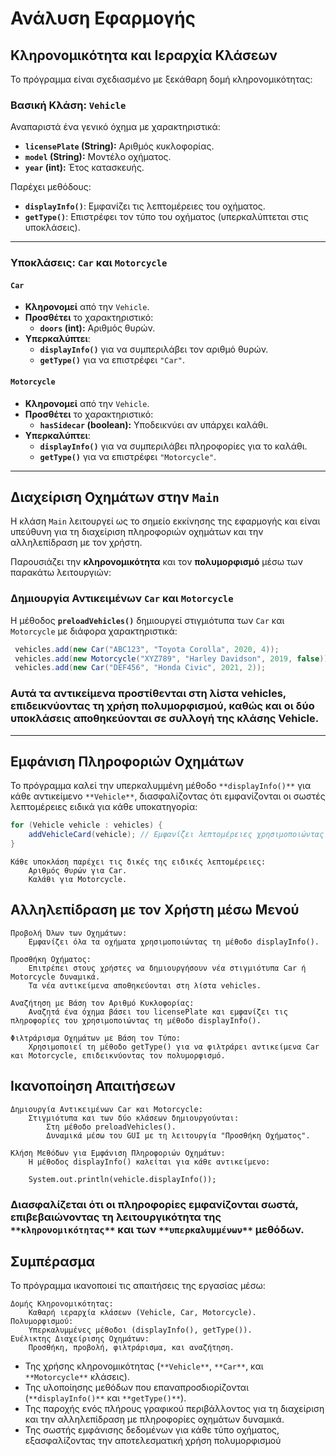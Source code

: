 # Ανάλυση Εφαρμογής

## Κληρονομικότητα και Ιεραρχία Κλάσεων

Το πρόγραμμα είναι σχεδιασμένο με ξεκάθαρη δομή κληρονομικότητας:

### Βασική Κλάση: `Vehicle`
Αναπαριστά ένα γενικό όχημα με χαρακτηριστικά:

- **`licensePlate` (String):** Αριθμός κυκλοφορίας.
- **`model` (String):** Μοντέλο οχήματος.
- **`year` (int):** Έτος κατασκευής.

Παρέχει μεθόδους:

- **`displayInfo()`**: Εμφανίζει τις λεπτομέρειες του οχήματος.
- **`getType()`**: Επιστρέφει τον τύπο του οχήματος (υπερκαλύπτεται στις υποκλάσεις).

---

### Υποκλάσεις: `Car` και `Motorcycle`

#### `Car`
- **Κληρονομεί** από την `Vehicle`.
- **Προσθέτει** το χαρακτηριστικό:
  - **`doors` (int):** Αριθμός θυρών.
- **Υπερκαλύπτει**:
  - **`displayInfo()`** για να συμπεριλάβει τον αριθμό θυρών.
  - **`getType()`** για να επιστρέφει `"Car"`.

#### `Motorcycle`
- **Κληρονομεί** από την `Vehicle`.
- **Προσθέτει** το χαρακτηριστικό:
  - **`hasSidecar` (boolean):** Υποδεικνύει αν υπάρχει καλάθι.
- **Υπερκαλύπτει**:
  - **`displayInfo()`** για να συμπεριλάβει πληροφορίες για το καλάθι.
  - **`getType()`** για να επιστρέφει `"Motorcycle"`.

---

## Διαχείριση Οχημάτων στην `Main`

Η κλάση `Main` λειτουργεί ως το σημείο εκκίνησης της εφαρμογής και είναι υπεύθυνη για τη διαχείριση πληροφοριών οχημάτων και την αλληλεπίδραση με τον χρήστη.

Παρουσιάζει την **κληρονομικότητα** και τον **πολυμορφισμό** μέσω των παρακάτω λειτουργιών:

### Δημιουργία Αντικειμένων `Car` και `Motorcycle`

Η μέθοδος **`preloadVehicles()`** δημιουργεί στιγμιότυπα των `Car` και `Motorcycle` με διάφορα χαρακτηριστικά:

```java
 vehicles.add(new Car("ABC123", "Toyota Corolla", 2020, 4));
 vehicles.add(new Motorcycle("XYZ789", "Harley Davidson", 2019, false));
 vehicles.add(new Car("DEF456", "Honda Civic", 2021, 2));
```

### Αυτά τα αντικείμενα προστίθενται στη λίστα vehicles, επιδεικνύοντας τη χρήση πολυμορφισμού, καθώς και οι δύο υποκλάσεις αποθηκεύονται σε συλλογή της κλάσης Vehicle.

---


## Εμφάνιση Πληροφοριών Οχημάτων

Το πρόγραμμα καλεί την υπερκαλυμμένη μέθοδο `**displayInfo()**` για κάθε αντικείμενο `**Vehicle**`, διασφαλίζοντας ότι εμφανίζονται οι σωστές λεπτομέρειες ειδικά για κάθε υποκατηγορία:

```java
for (Vehicle vehicle : vehicles) {
    addVehicleCard(vehicle); // Εμφανίζει λεπτομέρειες χρησιμοποιώντας το displayInfo()
}
```

    Κάθε υποκλάση παρέχει τις δικές της ειδικές λεπτομέρειες:
        Αριθμός θυρών για Car.
        Καλάθι για Motorcycle.

## Αλληλεπίδραση με τον Χρήστη μέσω Μενού

    Προβολή Όλων των Οχημάτων:
        Εμφανίζει όλα τα οχήματα χρησιμοποιώντας τη μέθοδο displayInfo().

    Προσθήκη Οχήματος:
        Επιτρέπει στους χρήστες να δημιουργήσουν νέα στιγμιότυπα Car ή Motorcycle δυναμικά.
        Τα νέα αντικείμενα αποθηκεύονται στη λίστα vehicles.

    Αναζήτηση με Βάση τον Αριθμό Κυκλοφορίας:
        Αναζητά ένα όχημα βάσει του licensePlate και εμφανίζει τις πληροφορίες του χρησιμοποιώντας τη μέθοδο displayInfo().

    Φιλτράρισμα Οχημάτων με Βάση τον Τύπο:
        Χρησιμοποιεί τη μέθοδο getType() για να φιλτράρει αντικείμενα Car και Motorcycle, επιδεικνύοντας τον πολυμορφισμό.

## Ικανοποίηση Απαιτήσεων

    Δημιουργία Αντικειμένων Car και Motorcycle:
        Στιγμιότυπα και των δύο κλάσεων δημιουργούνται:
            Στη μέθοδο preloadVehicles().
            Δυναμικά μέσω του GUI με τη λειτουργία "Προσθήκη Οχήματος".

    Κλήση Μεθόδων για Εμφάνιση Πληροφοριών Οχημάτων:
        Η μέθοδος displayInfo() καλείται για κάθε αντικείμενο:

        System.out.println(vehicle.displayInfo());

### Διασφαλίζεται ότι οι πληροφορίες εμφανίζονται σωστά, επιβεβαιώνοντας τη λειτουργικότητα της `**κληρονομικότητας**` και των `**υπερκαλυμμένων**` μεθόδων.

## Συμπέρασμα

Το πρόγραμμα ικανοποιεί τις απαιτήσεις της εργασίας μέσω:

    Δομής Κληρονομικότητας:
        Καθαρή ιεραρχία κλάσεων (Vehicle, Car, Motorcycle).
    Πολυμορφισμού:
        Υπερκαλυμμένες μέθοδοι (displayInfo(), getType()).
    Ευέλικτης Διαχείρισης Οχημάτων:
        Προσθήκη, προβολή, φιλτράρισμα, και αναζήτηση.

- Της χρήσης κληρονομικότητας (`**Vehicle**`, `**Car**`, και `**Motorcycle**` κλάσεις).
- Της υλοποίησης μεθόδων που επαναπροσδιορίζονται (`**displayInfo()**` και `**getType()**`).
- Της παροχής ενός πλήρους γραφικού περιβάλλοντος για τη διαχείριση και την αλληλεπίδραση με πληροφορίες οχημάτων δυναμικά.
- Της σωστής εμφάνισης δεδομένων για κάθε τύπο οχήματος, εξασφαλίζοντας την αποτελεσματική χρήση πολυμορφισμού

